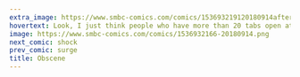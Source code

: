 ```yaml
---
extra_image: https://www.smbc-comics.com/comics/153693219120180914after.png
hovertext: Look, I just think people who have more than 20 tabs open at a time should have to sit in town square with a cone hat and a sign that reads 'Too many tabs.'
image: https://www.smbc-comics.com/comics/1536932166-20180914.png
next_comic: shock
prev_comic: surge
title: Obscene
---
```


